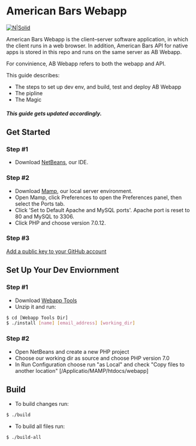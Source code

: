# American Bars Webapp

[![N|Solid](https://americanbars.com/default/images/americanbars.png)](https://nodesource.com/products/nsolid)

American Bars Webapp is the client–server software application, in which the client runs in a web browser. In addition, American Bars API for native apps is stored in this repo and runs on the same server as AB Webapp. 

For convinience, AB Webapp refers to both the webapp and API.

This guide describes:

  - The steps to set up dev env, and build, test and deploy AB Webapp
  - The pipline
  - The Magic
 
##### This guide gets updated accordingly.

## Get Started

### Step #1
* Download [NetBeans][netbeans], our IDE.

### Step #2
* Download [Mamp][mamp], our local server environment.
* Open Mamp, click Preferences to open the Preferences panel, then select the Ports tab.
* Click 'Set to Default Apache and MySQL ports'. Apache port is reset to 80 and MySQL to 3306. 
* Click PHP and choose version 7.0.12.

### Step #3
[Add a public key to your GitHub account][sshkey]

## Set Up Your Dev Enviornment

### Step #1
* Download [Webapp Tools][webapp_tools]
* Unzip it and run:
```sh
$ cd [Webapp Tools Dir]
$ ./install [name] [email_address] [working_dir]
```

### Step #2
* Open NetBeans and create a new PHP project
* Choose our working dir as source and choose PHP version 7.0
* In Run Configuration choose run "as Local" and check "Copy files to another location" [/Applicatio/MAMP/htdocs/webapp]

## Build

* To build changes run:
```sh
$ ./build
```

* To build all files run:
```sh
$ ./build-all
```

[//]: # (These are reference links used in the body of this note and get stripped out when the markdown processor does its job. There is no need to format nicely because it shouldn't be seen. Thanks SO - http://stackoverflow.com/questions/4823468/store-comments-in-markdown-syntax)


   [sshkey]: <http://daringfireball.net/projects/markdown/>
   [netbeans]: <https://netbeans.org/downloads/start.html?platform=macosx&lang=en&option=php>
   [mamp]: <http://downloads6.mamp.info/MAMP-PRO/releases/4.0.6/MAMP_MAMP_PRO_4.0.6.pkg>
   [webapp_tools]: <http://54.89.247.251:8080/userContent/webapp/*zip*/webapp.zip>
